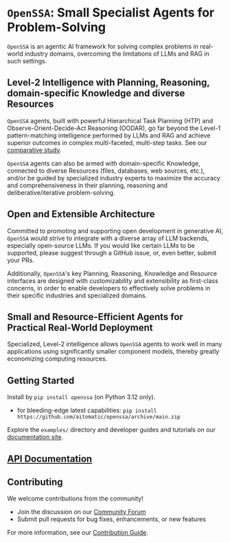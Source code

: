 <!-- markdownlint-disable MD013 MD043 -->

# `OpenSSA`: Small Specialist Agents for Problem-Solving

`OpenSSA` is an agentic AI framework for solving complex problems in real-world industry domains,
overcoming the limitations of LLMs and RAG in such settings.

## Level-2 Intelligence with Planning, Reasoning, domain-specific Knowledge and diverse Resources

`OpenSSA` agents, built with powerful Hierarchical Task Planning (HTP) and Observe-Orient-Decide-Act Reasoning (OODAR),
go far beyond the Level-1 pattern-matching intelligence performed by LLMs and RAG and achieve superior outcomes
in complex multi-faceted, multi-step tasks. See our [comparative study](https://arxiv.org/abs/2404.11792).

`OpenSSA` agents can also be armed with domain-specific Knowledge, connected to diverse Resources
(files, databases, web sources, etc.), and/or be guided by specialized industry experts
to maximize the accuracy and comprehensiveness in their planning, reasoning and deliberative/iterative problem-solving.

## Open and Extensible Architecture

Committed to promoting and supporting open development in generative AI,
`OpenSSA` would strive to integrate with a diverse array of LLM backends, especially open-source LLMs.
If you would like certain LLMs to be supported, please suggest through a GitHub issue, or, even better, submit your PRs.

Additionally, `OpenSSA`'s key Planning, Reasoning, Knowledge and Resource interfaces
are designed with customizability and extensibility as first-class concerns,
in order to enable developers to effectively solve problems in their specific industries and specialized domains.

## Small and Resource-Efficient Agents for Practical Real-World Deployment

Specialized, Level-2 intelligence allows `OpenSSA` agents to work well in many applications
using significantly smaller component models, thereby greatly economizing computing resources.

## Getting Started

Install by `pip install openssa` (on Python 3.12 only).

- for bleeding-edge latest capabilities: `pip install https://github.com/aitomatic/openssa/archive/main.zip`

Explore the `examples/` directory and developer guides and tutorials on our [documentation site](https://aitomatic.github.io/openssa).

## [API Documentation](https://aitomatic.github.io/openssa/modules)

## Contributing

We welcome contributions from the community!

- Join the discussion on our [Community Forum](https://github.com/aitomatic/openssa/discussions)
- Submit pull requests for bug fixes, enhancements, or new features

For more information, see our [Contribution Guide](CONTRIBUTING.md).
